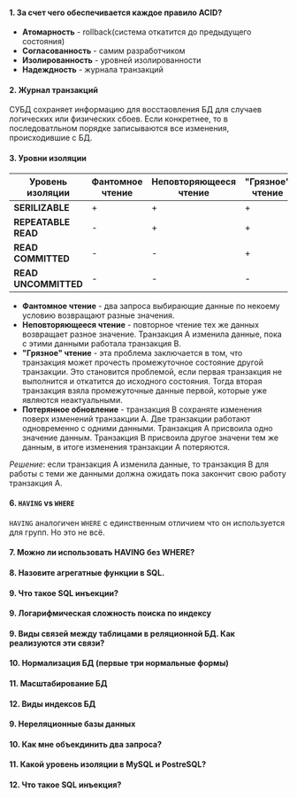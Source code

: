 #### 1. За счет чего обеспечивается каждое правило ACID?
+ __Атомарность__ - rollback(система откатится до предыдущего состояния)
+ __Согласованность__ - самим разработчиком
+ __Изолированность__ - уровней изолированности
+ __Надеждность__ - журнала транзакций

#### 2. Журнал транзакций
СУБД сохраняет информацию для восстаовления БД для случаев логических или физических сбоев.
Если конкретнее, то в последоватльном порядке записываются все изменения, происходившие с БД.

#### 3. Уровни изоляции

|Уровень изоляции|Фантомное чтение|Неповторяющееся чтение|"Грязное" чтение|Потерянное обновление|
|---|---|---|---|---|
|__SERILIZABLE__|+|+|+|+|
|__REPEATABLE READ__|-|+|+|+|
|__READ COMMITTED__|-|-|+|+|
|__READ UNCOMMITTED__|-|-|-|+|

+ __Фантомное чтение__ - два запроса выбирающие данные по некоему условию возвращают разные значения.
+ __Неповторяющееся чтение__ - повторное чтение тех же данных возвращает разное значение. Транзакция А изменила данные, пока с этими данными работала транзакция В. 
+ __"Грязное" чтение__ - эта проблема заключается в том, что транзакция может прочесть промежуточное состояние другой транзакции. Это становится проблемой, если первая транзакция не выполнится и откатится до исходного состояния. Тогда вторая транзакция взяла промежуточные данные первой, которые уже являются неактуальными.
+ __Потерянное обновление__ - транзакция В сохраняте изменения поверх изменений транзакции А. Две транзакции работают одновременно с одними данными. Транзакция А присвоила одно значение данным. Транзакция B присвоила другое значени тем же данным, в итоге изменения транзакции А потеряются. 

_Решение_: если транзакция A изменила данные, то транзакция B для работы с теми же данными должна ожидать пока закончит свою работу транзакция A.

#### 6. `HAVING` vs `WHERE`
`HAVING` аналогичен `WHERE` с единственным отличием что он используется для групп.
Но это не всё.
 
#### 7. Можно  ли использовать HAVING без WHERE?

#### 8. Назовите агрегатные функции в SQL.

#### 9. Что такое SQL инъекции? 

#### 9. Логарифмическая сложность поиска по индексу

#### 9. Виды связей между таблицами в реляционной БД. Как реализуются эти связи? 

#### 10. Нормализация БД (первые три нормальные формы)

#### 11. Масштабирование БД

#### 12. Виды индексов БД

#### 9. Нереляционные базы данных

#### 10. Как мне объекдинить два запроса? 

#### 11. Какой уровень изоляции в MySQL и PostreSQL?

#### 12. Что такое SQL инъекция?
